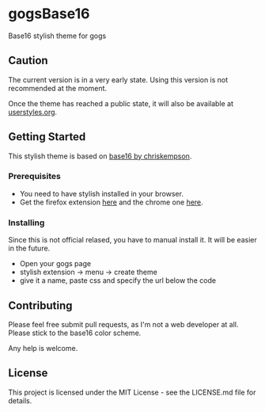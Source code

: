 # gogsBase16
Base16 stylish theme for gogs

## Caution
The current version is in a very early state. Using this version is not recommended at the moment.

Once the theme has reached a public state, it will also be available at [userstyles.org](https://userstyles.org/).

## Getting Started

This stylish theme is based on [base16 by chriskempson](https://github.com/chriskempson/base16).

### Prerequisites
* You need to have stylish installed in your browser.
* Get the firefox extension [here](https://addons.mozilla.org/de/firefox/addon/stylish/) and the chrome one [here](https://chrome.google.com/webstore/detail/stylish-custom-themes-for/fjnbnpbmkenffdnngjfgmeleoegfcffe).

### Installing
Since this is not official relased, you have to manual install it. It will be easier in the future.

* Open your gogs page
* stylish extension -> menu -> create theme
* give it a name, paste css and specify the url below the code

## Contributing
Please feel free submit pull requests, as I'm not a web developer at all. Please stick to the base16 color scheme.

Any help is welcome.

## License
This project is licensed under the MIT License - see the LICENSE.md file for details.
